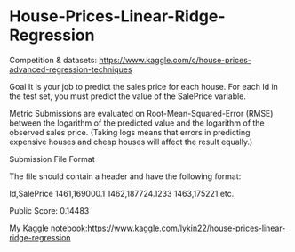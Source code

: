# House-Prices-Linear-Ridge-Regression
Competition & datasets: https://www.kaggle.com/c/house-prices-advanced-regression-techniques

Goal
It is your job to predict the sales price for each house. For each Id in the test set, you must predict the value of the SalePrice variable. 

Metric
Submissions are evaluated on Root-Mean-Squared-Error (RMSE) between the logarithm of the predicted value and the logarithm of the observed sales price. (Taking logs means that errors in predicting expensive houses and cheap houses will affect the result equally.)

Submission File Format

The file should contain a header and have the following format:


Id,SalePrice
1461,169000.1
1462,187724.1233
1463,175221
etc.

Public Score: 0.14483

My Kaggle notebook:https://www.kaggle.com/lykin22/house-prices-linear-ridge-regression
